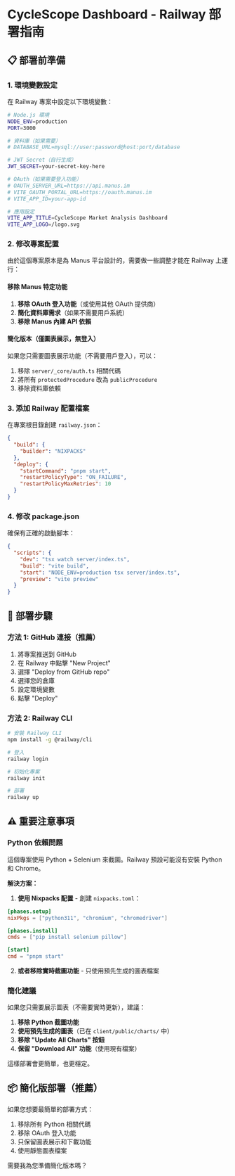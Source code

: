 # CycleScope Dashboard - Railway 部署指南

## 📋 部署前準備

### 1. 環境變數設定

在 Railway 專案中設定以下環境變數：

```bash
# Node.js 環境
NODE_ENV=production
PORT=3000

# 資料庫（如果需要）
# DATABASE_URL=mysql://user:password@host:port/database

# JWT Secret（自行生成）
JWT_SECRET=your-secret-key-here

# OAuth（如果需要登入功能）
# OAUTH_SERVER_URL=https://api.manus.im
# VITE_OAUTH_PORTAL_URL=https://oauth.manus.im
# VITE_APP_ID=your-app-id

# 應用設定
VITE_APP_TITLE=CycleScope Market Analysis Dashboard
VITE_APP_LOGO=/logo.svg
```

### 2. 修改專案配置

由於這個專案原本是為 Manus 平台設計的，需要做一些調整才能在 Railway 上運行：

#### 移除 Manus 特定功能

1. **移除 OAuth 登入功能**（或使用其他 OAuth 提供商）
2. **簡化資料庫需求**（如果不需要用戶系統）
3. **移除 Manus 內建 API 依賴**

#### 簡化版本（僅圖表展示，無登入）

如果您只需要圖表展示功能（不需要用戶登入），可以：

1. 移除 `server/_core/auth.ts` 相關代碼
2. 將所有 `protectedProcedure` 改為 `publicProcedure`
3. 移除資料庫依賴

### 3. 添加 Railway 配置檔案

在專案根目錄創建 `railway.json`：

```json
{
  "build": {
    "builder": "NIXPACKS"
  },
  "deploy": {
    "startCommand": "pnpm start",
    "restartPolicyType": "ON_FAILURE",
    "restartPolicyMaxRetries": 10
  }
}
```

### 4. 修改 package.json

確保有正確的啟動腳本：

```json
{
  "scripts": {
    "dev": "tsx watch server/index.ts",
    "build": "vite build",
    "start": "NODE_ENV=production tsx server/index.ts",
    "preview": "vite preview"
  }
}
```

## 🚀 部署步驟

### 方法 1: GitHub 連接（推薦）

1. 將專案推送到 GitHub
2. 在 Railway 中點擊 "New Project"
3. 選擇 "Deploy from GitHub repo"
4. 選擇您的倉庫
5. 設定環境變數
6. 點擊 "Deploy"

### 方法 2: Railway CLI

```bash
# 安裝 Railway CLI
npm install -g @railway/cli

# 登入
railway login

# 初始化專案
railway init

# 部署
railway up
```

## ⚠️ 重要注意事項

### Python 依賴問題

這個專案使用 Python + Selenium 來截圖。Railway 預設可能沒有安裝 Python 和 Chrome。

**解決方案：**

1. **使用 Nixpacks 配置** - 創建 `nixpacks.toml`：

```toml
[phases.setup]
nixPkgs = ["python311", "chromium", "chromedriver"]

[phases.install]
cmds = ["pip install selenium pillow"]

[start]
cmd = "pnpm start"
```

2. **或者移除實時截圖功能** - 只使用預先生成的圖表檔案

### 簡化建議

如果您只需要展示圖表（不需要實時更新），建議：

1. **移除 Python 截圖功能**
2. **使用預先生成的圖表**（已在 `client/public/charts/` 中）
3. **移除 "Update All Charts" 按鈕**
4. **保留 "Download All" 功能**（使用現有檔案）

這樣部署會更簡單，也更穩定。

## 📦 簡化版部署（推薦）

如果您想要最簡單的部署方式：

1. 移除所有 Python 相關代碼
2. 移除 OAuth 登入功能
3. 只保留圖表展示和下載功能
4. 使用靜態圖表檔案

需要我為您準備簡化版本嗎？

